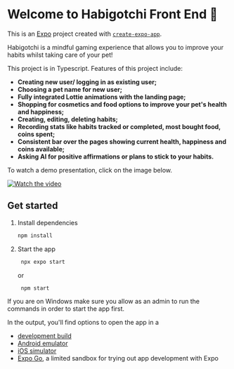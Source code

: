 # Welcome to Habigotchi Front End 👋

This is an [Expo](https://expo.dev) project created with [`create-expo-app`](https://www.npmjs.com/package/create-expo-app).

Habigotchi is a mindful gaming experience that allows you to improve your habits whilst taking care of your pet!

This project is in Typescript. 
Features of this project include: 
+ **Creating new user/ logging in as existing user;** 
+ **Choosing a pet name for new user;** 
+ **Fully integrated Lottie animations with the landing page;** 
+ **Shopping for cosmetics and food options to improve your pet's health and happiness;** 
+ **Creating, editing, deleting habits;** 
+ **Recording stats like habits tracked or completed, most bought food, coins spent;** 
+ **Consistent bar over the pages showing current health, happiness and coins available;** 
+ **Asking AI for positive affirmations or plans to stick to your habits.**
  
To watch a demo presentation, click on the image below.

[![Watch the video](https://img.youtube.com/vi/L1RHwscyn30/0.jpg)](https://youtu.be/L1RHwscyn30)

## Get started

1. Install dependencies

   ```bash
   npm install
   ```

2. Start the app

   ```bash
    npx expo start
   ```
   or
   ```
    npm start
   ```
If you are on Windows make sure you allow as an admin to run the commands in order to start the app first.

In the output, you'll find options to open the app in a

- [development build](https://docs.expo.dev/develop/development-builds/introduction/)
- [Android emulator](https://docs.expo.dev/workflow/android-studio-emulator/)
- [iOS simulator](https://docs.expo.dev/workflow/ios-simulator/)
- [Expo Go](https://expo.dev/go), a limited sandbox for trying out app development with Expo



